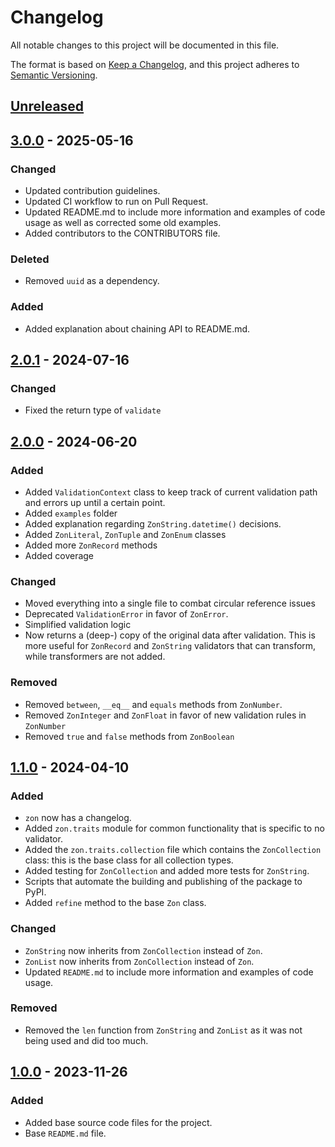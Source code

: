 # Changelog

All notable changes to this project will be documented in this file.

The format is based on [Keep a Changelog](https://keepachangelog.com/en/1.1.0/),
and this project adheres to [Semantic Versioning](https://semver.org/spec/v2.0.0.html).


## [Unreleased]

## [3.0.0] - 2025-05-16

### Changed
- Updated contribution guidelines.
- Updated CI workflow to run on Pull Request.
- Updated README.md to include more information and examples of code usage as well as corrected some old examples.
- Added contributors to the CONTRIBUTORS file.

### Deleted
- Removed `uuid` as a dependency.

### Added
- Added explanation about chaining API to README.md.

## [2.0.1] - 2024-07-16

### Changed
- Fixed the return type of `validate`

## [2.0.0] - 2024-06-20

### Added
- Added `ValidationContext` class to keep track of current validation path and errors up until a certain point.
- Added `examples` folder
- Added explanation regarding `ZonString.datetime()` decisions.
- Added `ZonLiteral`, `ZonTuple` and `ZonEnum` classes
- Added more `ZonRecord` methods
- Added coverage

### Changed
- Moved everything into a single file to combat circular reference issues
- Deprecated `ValidationError` in favor of `ZonError`.
- Simplified validation logic
- Now returns a (deep-) copy of the original data after validation. This is more useful for `ZonRecord` and `ZonString` validators that can transform, while transformers are not added.

### Removed
- Removed `between`, `__eq__` and `equals` methods from `ZonNumber`.
- Removed `ZonInteger` and `ZonFloat` in favor of new validation rules in `ZonNumber`
- Removed `true` and `false` methods from `ZonBoolean`

## [1.1.0] - 2024-04-10

### Added
- `zon` now has a changelog.
- Added `zon.traits` module for common functionality that is specific to no validator.
- Added the `zon.traits.collection` file which contains the `ZonCollection` class: this is the base class for all collection types.
- Added testing for `ZonCollection` and added more tests for `ZonString`.
- Scripts that automate the building and publishing of the package to PyPI.
- Added `refine` method to the base `Zon` class.

### Changed
- `ZonString` now inherits from `ZonCollection` instead of `Zon`.
- `ZonList` now inherits from `ZonCollection` instead of `Zon`.
- Updated `README.md` to include more information and examples of code usage.
  
### Removed
- Removed the `len` function from `ZonString` and `ZonList` as it was not being used and did too much.

## [1.0.0] - 2023-11-26

### Added
- Added base source code files for the project.
- Base `README.md` file.

[Unreleased]: https://github.com/Naapperas/zon/compare/v3.0.0...HEAD
[3.0.0]: https://github.com/Naapperas/zon/compare/v2.0.1...v3.0.0
[2.0.1]: https://github.com/Naapperas/zon/compare/v2.0.0...v2.0.1
[2.0.0]: https://github.com/Naapperas/zon/compare/v1.1.0...v2.0.0
[1.1.0]: https://github.com/Naapperas/zon/compare/v1.0.0...v1.1.0
[1.0.0]: https://github.com/Naapperas/zon/releases/tag/v1.0.0